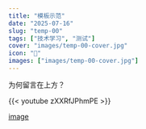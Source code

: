 ```yaml
---
title: "模板示范"
date: "2025-07-16"
slug: "temp-00"
tags: ["技术学习", "测试"]
cover: "images/temp-00-cover.jpg"
icon: "📁"
images: ["images/temp-00-cover.jpg"]
---
```

为何留言在上方？



{{< youtube zXXRfJPhmPE >}}


[image](https://prod-files-secure.s3.us-west-2.amazonaws.com/112d0858-5090-4d34-a606-b75eb8d65fd2/b110fffe-d8dc-4f51-990e-749f6cc413f6/M2U00785.mpg?X-Amz-Algorithm=AWS4-HMAC-SHA256&X-Amz-Content-Sha256=UNSIGNED-PAYLOAD&X-Amz-Credential=ASIAZI2LB466U3ILUB5I%2F20250724%2Fus-west-2%2Fs3%2Faws4_request&X-Amz-Date=20250724T101157Z&X-Amz-Expires=3600&X-Amz-Security-Token=IQoJb3JpZ2luX2VjEAIaCXVzLXdlc3QtMiJHMEUCIQDwsG0mUL%2BC%2B9FqTiSTNk2f50lNr6wBP%2BHAXDJAk7ApHQIgGMvNzoUDWDBkOrXLqTPo7GbPMZWHMH4VI1ABWC5d13Yq%2FwMIKhAAGgw2Mzc0MjMxODM4MDUiDMXN4UnVhkYbTRbs3ircA0rMESWKIa51uA%2BfQlAwiI40hJ5FOOKa1DQ0uLBA2uIzcPR6uUJz0ZGLVIgXDJVLTCZK961d%2FKxtlSAAjiY0E1kKRRa9FHzbtyJacFC%2FWsPAPkVW8rne6NfNyBnv%2FMhRtgHkqD6NBPfTR07469tPB0w%2FBE324EX26tLB5GVpI4mYOlub1waRYNcOTcDNHzjTGpjGCTle7ggal7%2BgkrvYFbXeVBY%2BMvU16k8MApp%2BrOBkAnUgKqieIGeGYxCCE2UoLVgESGVAPOPdFQ%2FdGz%2FZSazhHeWrNo%2B5MsoMY6umLTzgNpnFB%2F49EL7Zr5FyEgTYmNkyL7jTFNxNo2TqbpqP9niQzplfBOZ2b3IFzTzpyDZ9M3F4lhiRynTlaMsckXbCjDsXcUN5%2Fh38Y3i%2F%2FPbtuJ19TqmJr6z3nlPO%2FP5mUeCQmhJXhv%2B0mGglBmdg%2FeKeWLyYv8%2BVX82o1n%2Fmv0hKd1VxDxdoRQ66ikeGC4992IxMB%2FWhJN2InJk4SepHwoRaQDY1vYtRxCM%2BoHFpzY4BOLD3LnDJFTGjYSAQ9b4eEU1eVwWq6rn1dvz9IL%2B0pzzb%2B35byX%2FW0SlYn2voOKP0yYJ%2FchZBOq5jdQCv8Yo6dUEhGI2x%2FbQEIHtgkuF%2FMM32h8QGOqUBKklE%2ByJccLbelkhXwoYTYydShjDfi1oxbus2MKQ7Ijqgbsdvml5ynCudjrf4QsgZBk1OONnBTQ8L5eVfXqYC%2F1MDQmO0SoaU5eGHSwwwManKeo6V%2B99cMBJF4cEIPJDj1j%2BRVQxuHcg%2Bh4ih1AqTsJsMPaXo6ay0DzvAl2YT20cBssE6s0ypA%2Bkqh5GQyBOitBXod5Aya66ovqUwNKByGYyQm38Z&X-Amz-Signature=785ad2c5504832f32e1f86819730dba4933fe752922f812498729255dae0f586&X-Amz-SignedHeaders=host&x-amz-checksum-mode=ENABLED&x-id=GetObject)

